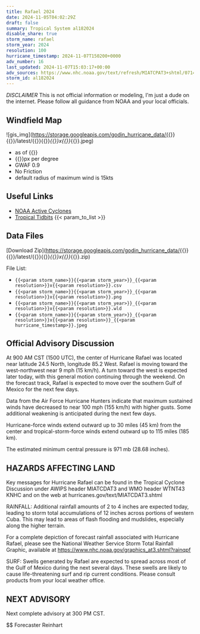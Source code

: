 ```yaml
---
title: Rafael 2024
date: 2024-11-05T04:02:29Z
draft: false
summary: Tropical System al182024
disable_share: true
storm_name: rafael
storm_year: 2024
resolution: 100
hurricane_timestamp: 2024-11-07T150200+0000
adv_number: 16
last_updated: 2024-11-07T15:03:17+00:00
adv_sources: https://www.nhc.noaa.gov/text/refresh/MIATCPAT3+shtml/071451.shtml;https://www.nhc.noaa.gov/refresh/graphics_at3+shtml/145523.shtml?cone
storm_id: al182024
---
```

*DISCLAIMER* This is not official information or modeling, I'm just a dude on the internet.  Please follow all guidance from NOAA and your local officials.

## Windfield Map
![gis_img](https://storage.googleapis.com/godin_hurricane_data/{{<param storm_name>}}{{<param storm_year>}}/latest/{{<param storm_name>}}{{<param storm_year>}}_{{<param resolution>}}x{{<param resolution>}}_{{<param hurricane_timestamp>}}.jpeg)

- as of {{<param last_updated>}}
- {{<param resolution>}}px per degree
- GWAF 0.9
- No Friction
- default radius of maximum wind is 15kts

## Useful Links
- [NOAA Active Cyclones](https://www.nhc.noaa.gov/)
- [Tropical Tidbits](https://www.tropicaltidbits.com/storminfo/)
{{< param_to_list >}}

## Data Files
[Download Zip](https://storage.googleapis.com/godin_hurricane_data/{{<param storm_name>}}{{<param storm_year>}}/latest/{{<param storm_name>}}{{<param storm_year>}}_{{<param resolution>}}x{{<param resolution>}}_{{<param hurricane_timestamp>}}.zip)

File List:
- `{{<param storm_name>}}{{<param storm_year>}}_{{<param resolution>}}x{{<param resolution>}}.csv`
- `{{<param storm_name>}}{{<param storm_year>}}_{{<param resolution>}}x{{<param resolution>}}.png`
- `{{<param storm_name>}}{{<param storm_year>}}_{{<param resolution>}}x{{<param resolution>}}.wld`
- `{{<param storm_name>}}{{<param storm_year>}}_{{<param resolution>}}x{{<param resolution>}}_{{<param hurricane_timestamp>}}.jpeg`


## Official Advisory Discussion
At 900 AM CST (1500 UTC), the center of Hurricane Rafael was located 
near latitude 24.5 North, longitude 85.2 West. Rafael is moving 
toward the west-northwest near 9 mph (15 km/h). A turn toward the 
west is expected later today, with this general motion continuing 
through the weekend. On the forecast track, Rafael is expected to 
move over the southern Gulf of Mexico for the next few days.
 
Data from the Air Force Hurricane Hunters indicate that maximum 
sustained winds have decreased to near 100 mph (155 km/h) with 
higher gusts. Some additional weakening is anticipated during the 
next few days.
 
Hurricane-force winds extend outward up to 30 miles (45 km) from the
center and tropical-storm-force winds extend outward up to 115 miles
(185 km).
 
The estimated minimum central pressure is 971 mb (28.68 inches).
 
 
HAZARDS AFFECTING LAND
----------------------
Key messages for Hurricane Rafael can be found in the Tropical
Cyclone Discussion under AWIPS header MIATCDAT3 and WMO header
WTNT43 KNHC and on the web at hurricanes.gov/text/MIATCDAT3.shtml
 
RAINFALL: Additional rainfall amounts of 2 to 4 inches are expected
today, leading to storm total accumulations of 12 inches across
portions of western Cuba. This may lead to areas of flash flooding
and mudslides, especially along the higher terrain.
 
For a complete depiction of forecast rainfall associated with
Hurricane Rafael, please see the National Weather Service Storm
Total Rainfall Graphic, available at
https://www.nhc.noaa.gov/graphics_at3.shtml?rainqpf
 
SURF: Swells generated by Rafael are expected to spread across most
of the Gulf of Mexico during the next several days. These swells are
likely to cause life-threatening surf and rip current conditions.
Please consult products from your local weather office.
 
 
NEXT ADVISORY
-------------
Next complete advisory at 300 PM CST.
 
$$
Forecaster Reinhart